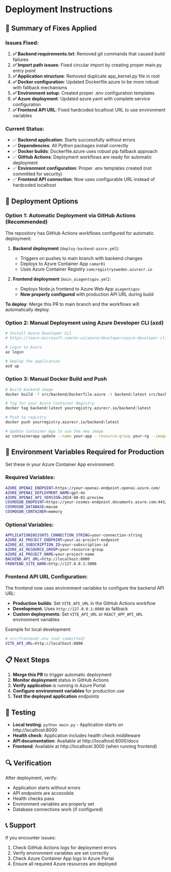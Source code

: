 # Deployment Instructions

## 🎯 Summary of Fixes Applied

### Issues Fixed:
1. **✅ Backend requirements.txt**: Removed git commands that caused build failures
2. **✅ Import path issues**: Fixed circular import by creating proper main.py entry point
3. **✅ Application structure**: Removed duplicate app_kernel.py file in root
4. **✅ Docker configuration**: Updated Dockerfile.azure to be more robust with fallback mechanisms
5. **✅ Environment setup**: Created proper .env configuration templates
6. **✅ Azure deployment**: Updated azure.yaml with complete service configuration
7. **✅ Frontend API URL**: Fixed hardcoded localhost URL to use environment variables

### Current Status:
- ✅ **Backend application**: Starts successfully without errors
- ✅ **Dependencies**: All Python packages install correctly  
- ✅ **Docker builds**: Dockerfile.azure uses robust pip fallback approach
- ✅ **GitHub Actions**: Deployment workflows are ready for automatic deployment
- ✅ **Environment configuration**: Proper .env templates created (not committed for security)
- ✅ **Frontend API connection**: Now uses configurable URL instead of hardcoded localhost

## 🚀 Deployment Options

### Option 1: Automatic Deployment via GitHub Actions (Recommended)
The repository has GitHub Actions workflows configured for automatic deployment:

1. **Backend deployment** (`deploy-backend-azure.yml`): 
   - Triggers on pushes to main branch with backend changes
   - Deploys to Azure Container App `camar01`
   - Uses Azure Container Registry `somcregistrysweden.azurecr.io`

2. **Frontend deployment** (`main_aiagentsgov.yml`):
   - Deploys Node.js frontend to Azure Web App `aiagentsgov`
   - **Now properly configured** with production API URL during build

**To deploy**: Merge this PR to main branch and the workflows will automatically deploy.

### Option 2: Manual Deployment using Azure Developer CLI (azd)
```bash
# Install Azure Developer CLI
# https://learn.microsoft.com/en-us/azure/developer/azure-developer-cli/

# Login to Azure
az login

# Deploy the application
azd up
```

### Option 3: Manual Docker Build and Push
```bash
# Build backend image
docker build -f src/backend/Dockerfile.azure -t backend:latest src/backend/

# Tag for your Azure Container Registry
docker tag backend:latest yourregistry.azurecr.io/backend:latest

# Push to registry
docker push yourregistry.azurecr.io/backend:latest

# Update Container App to use the new image
az containerapp update --name your-app --resource-group your-rg --image yourregistry.azurecr.io/backend:latest
```

## 🔧 Environment Variables Required for Production

Set these in your Azure Container App environment:

### Required Variables:
```bash
AZURE_OPENAI_ENDPOINT=https://your-openai-endpoint.openai.azure.com/
AZURE_OPENAI_DEPLOYMENT_NAME=gpt-4o
AZURE_OPENAI_API_VERSION=2024-08-01-preview
COSMOSDB_ENDPOINT=https://your-cosmos-endpoint.documents.azure.com:443/
COSMOSDB_DATABASE=macae
COSMOSDB_CONTAINER=memory
```

### Optional Variables:
```bash
APPLICATIONINSIGHTS_CONNECTION_STRING=your-connection-string
AZURE_AI_PROJECT_ENDPOINT=your-ai-project-endpoint
AZURE_AI_SUBSCRIPTION_ID=your-subscription-id
AZURE_AI_RESOURCE_GROUP=your-resource-group
AZURE_AI_PROJECT_NAME=your-project-name
BACKEND_API_URL=http://localhost:8000
FRONTEND_SITE_NAME=http://127.0.0.1:3000
```

### Frontend API URL Configuration:
The frontend now uses environment variables to configure the backend API URL:
- **Production builds**: Set `VITE_API_URL` in the GitHub Actions workflow
- **Development**: Uses `http://127.0.0.1:8000` as fallback
- **Custom deployments**: Set `VITE_API_URL` or `REACT_APP_API_URL` environment variables

Example for local development:
```bash
# src/frontend/.env (not committed)
VITE_API_URL=http://localhost:8000
```

## 📋 Next Steps

1. **Merge this PR** to trigger automatic deployment
2. **Monitor deployment** status in GitHub Actions
3. **Verify application** is running in Azure Portal
4. **Configure environment variables** for production use
5. **Test the deployed application** endpoints

## 🧪 Testing

- **Local testing**: `python main.py` - Application starts on http://localhost:8000
- **Health check**: Application includes health check middleware
- **API documentation**: Available at http://localhost:8000/docs
- **Frontend**: Available at http://localhost:3000 (when running frontend)

## 🔍 Verification

After deployment, verify:
- Application starts without errors
- API endpoints are accessible
- Health checks pass
- Environment variables are properly set
- Database connections work (if configured)

## 📞 Support

If you encounter issues:
1. Check GitHub Actions logs for deployment errors
2. Verify environment variables are set correctly
3. Check Azure Container App logs in Azure Portal
4. Ensure all required Azure resources are deployed
